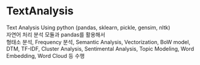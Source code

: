 # TextAnalysis
Text Analysis Using python (pandas, sklearn, pickle, gensim, nltk)    
자연어 처리 분석 모듈과 pandas를 활용해서     
형태소 분석, Frequency 분석, Semantic Analysis, Vectorization, BoW model, DTM, TF-IDF, Cluster Analysis, Sentimental Analysis, Topic Modeling, Word Embedding, Word Cloud 등 수행

